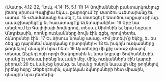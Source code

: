 (Մատթ. 4.12-22, Ղուկ. 4.14-15, 5.1-11)
14 Յովհաննէսի բանտարկուելուց յետոյ Յիսուս Գալիլիա եկաւ. քարոզում էր Աստծու Աւետարանը եւ ասում. 15 «Ժամանակը հասել է, եւ մօտեցել է Աստծու արքայութիւնը. ապաշխարեցէ՛ք եւ հաւատացէ՛ք Աւետարանին»: 16 Երբ նա անցնում էր Գալիլիայի ծովեզրով, տեսաւ Սիմոնին եւ նրա եղբայր Անդրէասին, որոնք ուռկանները ծովն էին գցել, որովհետեւ ձկնորսներ էին: 17 Եւ Յիսուս նրանց ասաց. «Իմ յետեւի՛ց եկէք, եւ ես ձեզ կը դարձնեմ մարդկանց որսորդներ»: 18 Եւ իսկոյն ուռկանները թողնելով՝ գնացին նրա հետ: 19 Այստեղից մի քիչ առաջ գնալով՝ տեսաւ Զեբեդէոսի որդի Յակոբոսին եւ նրա եղբայր Յովհաննէսին. սրանց էլ տեսաւ իրենց նաւակի մէջ, մինչ ուռկաններն էին կարգի բերում: 20 Եւ կանչեց նրանց. եւ նրանք իսկոյն նաւակի մէջ թողնելով իրենց հօրը՝ Զեբեդէոսին, վարձկան ձկնորսների հետ միասին, գնացին նրա յետեւից:
